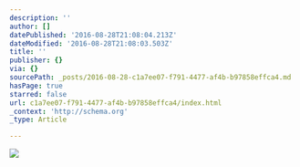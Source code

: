 ```yaml
---
description: ''
author: []
datePublished: '2016-08-28T21:08:04.213Z'
dateModified: '2016-08-28T21:08:03.503Z'
title: ''
publisher: {}
via: {}
sourcePath: _posts/2016-08-28-c1a7ee07-f791-4477-af4b-b97858effca4.md
hasPage: true
starred: false
url: c1a7ee07-f791-4477-af4b-b97858effca4/index.html
_context: 'http://schema.org'
_type: Article

---
```

![](https://the-grid-user-content.s3-us-west-2.amazonaws.com/db9a6742-3adc-4b2c-8c9e-11ea7be6b575.jpg)
